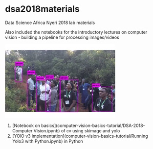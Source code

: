 # dsa2018materials
Data Science Africa Nyeri 2018 lab materials

Also included the notebooks for the introductory lectures on computer vision - building a pipeline for processing images/videos

![](outputgif.gif)

1. [Notebook on basics](computer-vision-basics-tutorial/DSA-2018-Computer Vision.ipynb) of cv using skimage and yolo
2. [YOlO v3 implementation](computer-vision-basics-tutorial/Running Yolo3 with Python.ipynb) 
 in Python
